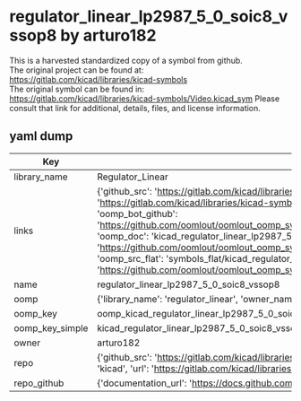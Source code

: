# regulator_linear_lp2987_5_0_soic8_vssop8 by arturo182  
This is a harvested standardized copy of a symbol from github.  
The original project can be found at:  
https://gitlab.com/kicad/libraries/kicad-symbols  
The original symbol can be found in:
https://gitlab.com/kicad/libraries/kicad-symbols/Video.kicad_sym
Please consult that link for additional, details, files, and license information.  
## yaml dump  
| Key | Value |  
| --- | --- |  
| library_name | Regulator_Linear |  
| links | {'github_src': 'https://gitlab.com/kicad/libraries/kicad-symbols/Video.kicad_sym', 'github_src_repo': 'https://gitlab.com/kicad/libraries/kicad-symbols', 'oomp_bot': 'kicad_regulator_linear_lp2987_5_0_soic8_vssop8/working', 'oomp_bot_github': 'https://github.com/oomlout/oomlout_oomp_symbol_bot/tree/main/kicad_regulator_linear_lp2987_5_0_soic8_vssop8/working', 'oomp_doc': 'kicad_regulator_linear_lp2987_5_0_soic8_vssop8/working', 'oomp_doc_github': 'https://github.com/oomlout/oomlout_oomp_symbol_doc/tree/main/kicad_regulator_linear_lp2987_5_0_soic8_vssop8/working', 'oomp_src_flat': 'symbols_flat/kicad_regulator_linear_lp2987_5_0_soic8_vssop8/working', 'oomp_src_flat_github': 'https://github.com/oomlout/oomlout_oomp_symbol_src/tree/main/kicad_regulator_linear_lp2987_5_0_soic8_vssop8/working'} |  
| name | regulator_linear_lp2987_5_0_soic8_vssop8 |  
| oomp | {'library_name': 'regulator_linear', 'owner_name': 'kicad', 'symbol_name': 'regulator_linear_lp2987_5_0_soic8_vssop8'} |  
| oomp_key | oomp_kicad_regulator_linear_lp2987_5_0_soic8_vssop8 |  
| oomp_key_simple | kicad_regulator_linear_lp2987_5_0_soic8_vssop8 |  
| owner | arturo182 |  
| repo | {'github_src': 'https://gitlab.com/kicad/libraries/kicad-symbols/Video.kicad_sym', 'name': 'libraries/kicad-symbols', 'owner': 'kicad', 'url': 'https://gitlab.com/kicad/libraries/kicad-symbols'} |  
| repo_github | {'documentation_url': 'https://docs.github.com/rest/repos/repos#get-a-repository', 'message': 'Not Found'} |  

